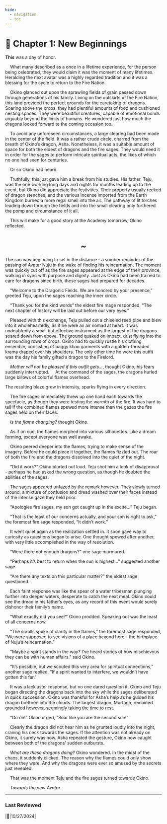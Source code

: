 ```yaml
---
hide:
  - navigation
  - toc
---
```


# :bookmark_tabs: Chapter 1: New Beginnings

__This__ was a day of honor.

&nbsp;&nbsp;&nbsp;&nbsp;What many described as a once in a lifetime experience, for the person being celebrated, they would claim it was the moment of many lifetimes. Heralding the next avatar was a highly regarded tradition and it was a blessing for the cycle to return to the Fire Nation. 

&nbsp;&nbsp;&nbsp;&nbsp;Okino glanced out upon the sprawling fields of grain passed down through generations of his family. Living on the outskirts of the Fire Nation, this land provided the perfect grounds for the caretaking of dragons. Soaring above the crops, they had plentiful amounts of food and cushioned nesting spaces. They were beautiful creatures, capable of emotional bonds arguably beyond the limits of humans. He wondered just how much the dragons looked forward to the coming occasion too.

&nbsp;&nbsp;&nbsp;&nbsp;To avoid any unforeseen circumstances, a large clearing had been made in the center of the field. It was a rather crude circle, charred from the breath of Okino’s dragon, Asha. Nonetheless, it was a suitable amount of space for both the eldest of dragons and the fire sages. They would need it in order for the sages to perform intricate spiritual acts, the likes of which no one had seen for centuries. 

&nbsp;&nbsp;&nbsp;&nbsp;Or so Okino had heard.

&nbsp;&nbsp;&nbsp;&nbsp;Truthfully, this just gave him a break from his studies. His father, Teju, was the one working long days and nights for months leading up to the event, but Okino did appreciate the festivities. Their property usually reeked of dragon stenches, and the various incense imported from the Earth Kingdom burned a more regal smell into the air. The pathway of lit torches leading down through the fields and into the small clearing only furthered the pomp and circumstance of it all.

&nbsp;&nbsp;&nbsp;&nbsp;This will make for a good story at the Academy tomorrow, Okino reflected. 

<center><h1>~</h1></center>

The sun was beginning to set in the distance - a somber reminder of the passing of Avatar Nuju in the wake of finding his reincarnation. The moment was quickly cut off as the fire sages appeared at the edge of their province, walking in sync with purpose and dignity. Just as Okino had been trained to care for dragons since birth, these sages had prepared for decades.

&nbsp;&nbsp;&nbsp;&nbsp;“Welcome to the Dragonic Fields. We are honored by your presence,” greeted Teju, upon the sages reaching the inner circle. 

&nbsp;&nbsp;&nbsp;&nbsp;“Thank you for the kind words” the eldest fire mage responded, “The next chapter of history will be laid out before our very eyes.”

&nbsp;&nbsp;&nbsp;&nbsp;Pleased with this exchange, Teju pulled out a chiseled reed pipe and blew into it wholeheartedly, as if he were an air nomad at heart. It was undoubtedly a small but effective instrument as the largest of the dragons soared down from above. The ground quaked on impact, dust flying into the surrounding rows of crops. Okino had to quickly rustle his clothing ensemble, consisting of baggy khao garments with a golden-threaded krama draped over his shoulders. The only other time he wore this outfit was the day his family gifted a dragon to the Firelord.

&nbsp;&nbsp;&nbsp;&nbsp;<i>Mother will not be pleased if this outfit gets…</i>, thought Okino, his fears suddenly interrupted.
&nbsp;&nbsp;&nbsp;&nbsp;At the command of the sages, the dragons hurled large billows of colorful flames overhead. 

The resulting blaze grew in intensity, sparks flying in every direction.

&nbsp;&nbsp;&nbsp;&nbsp;The fire sages immediately threw up one hand each towards the spectacle, as though they were testing the warmth of the fire. It was hard to tell if the combined flames spewed more intense than the gazes the fire sages held on their faces.

&nbsp;&nbsp;&nbsp;&nbsp;<i>Is the flame changing?</i> thought Okino.

&nbsp;&nbsp;&nbsp;&nbsp;As if on cue, the flames morphed into various silhouettes. Like a dream forming, except everyone was well awake.

&nbsp;&nbsp;&nbsp;&nbsp;Okino peered deeper into the flames, trying to make sense of the imagery. Before he could piece it together, the flames fizzled out. The roar of both the fire and the dragons dissolved into the quiet of the night.

&nbsp;&nbsp;&nbsp;&nbsp;“Did it work?” Okino blurted out loud. Teju shot him a look of disapproval - perhaps he had asked the wrong question, as though he doubted the abilities of the sages.

&nbsp;&nbsp;&nbsp;&nbsp;The sages appeared unfazed by the remark however. They slowly turned around, a mixture of confusion and dread washed over their faces instead of the intense gaze they held prior.

&nbsp;&nbsp;&nbsp;&nbsp;“Apologies fire sages, my son got caught up in the excite…” Teju began.

&nbsp;&nbsp;&nbsp;&nbsp;“That is the least of our concerns actually, and your son is right to ask,” the foremost fire sage responded, “It didn’t work.”

&nbsp;&nbsp;&nbsp;&nbsp;It went quiet again as the realization settled in. It soon gave way to curiosity as questions began to arise. One thought spewed after another, with very little accomplished in the way of resolution.

&nbsp;&nbsp;&nbsp;&nbsp;“Were there not enough dragons?” one sage murmured.

&nbsp;&nbsp;&nbsp;&nbsp;“Perhaps it’s best to return when the sun is highest…” suggested another sage.

&nbsp;&nbsp;&nbsp;&nbsp;“Are there any texts on this particular matter?” the eldest sage questioned.

&nbsp;&nbsp;&nbsp;&nbsp;Each faint response was like the spear of a water tribesman plunging further into deeper waters, desperate to catch the next meal. Okino could see the dread in his father’s eyes, as any record of this event would surely dishonor their family’s name.

&nbsp;&nbsp;&nbsp;&nbsp;“What exactly did you see?” Okino prodded. Speaking out was the least of all concerns now.

&nbsp;&nbsp;&nbsp;&nbsp;“The scrolls spoke of clarity in the flames,” the foremost sage responded, “We were supposed to see visions of a place beyond here - the birthplace of Nuju’s reincarnation.”

&nbsp;&nbsp;&nbsp;&nbsp;“Maybe a spirit stands in the way? I’ve heard stories of how mischievous they can be with human affairs.” said Okino.

&nbsp;&nbsp;&nbsp;&nbsp;“It’s possible, but we scouted this very area for spiritual connections,” another sage replied, “If a spirit wanted to interfere, we wouldn’t have gotten this far.”

&nbsp;&nbsp;&nbsp;&nbsp;It was a lackluster response, but no one dared question it. Okino and Teju began directing the dragons back into the sky while the sages deliberated in quick succession. Okino was thankful for Asha’s help as he guided his dragon brethren into the clouds. The largest dragon, Murtagh, remained grounded however, seemingly taking the time to rest.

&nbsp;&nbsp;&nbsp;&nbsp;“Go on!” Okino urged, “Soar like you are the second sun!”

&nbsp;&nbsp;&nbsp;&nbsp;Clearly the dragon did not hear him as he grunted loudly into the night, craning his neck towards the sages. If the attention was not already on Okino, it surely was now. Asha repeated the gesture, Okino now caught between both of the dragons’ sudden outbursts.

&nbsp;&nbsp;&nbsp;&nbsp;<i>What are these dragons doing?</i> Okino wondered. In the midst of the chaos, it suddenly clicked. The reason why the flames could only show where they were. And why the dragons were ever so amused by the secrets just revealed.

&nbsp;&nbsp;&nbsp;&nbsp;That was the moment Teju and the fire sages turned towards Okino.

&nbsp;&nbsp;&nbsp;&nbsp;<i>Towards the next Avatar.</i>

---

### Last Reviewed

|:pencil:|10/27/2024|
